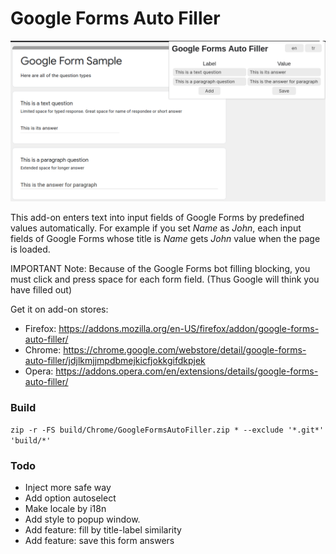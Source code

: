 # Google Forms Auto Filler

![Google Forms Auto Filler Screenshot](build/Screenshots/Add-on%20Screenshot.png)

This add-on enters text into input fields of Google Forms by predefined values automatically. For example if you set *Name* as *John*, each input fields of Google Forms whose title is *Name* gets *John* value when the page is loaded.

IMPORTANT Note: Because of the Google Forms bot filling blocking, you must click and press space for each form field. (Thus Google will think you have filled out)

Get it on add-on stores:
+ Firefox: <https://addons.mozilla.org/en-US/firefox/addon/google-forms-auto-filler/>
+ Chrome: <https://chrome.google.com/webstore/detail/google-forms-auto-filler/jdjlkmjjmpdbmejkicfjokkgifdkpjek>
+ Opera: <https://addons.opera.com/en/extensions/details/google-forms-auto-filler/>

### Build

`zip -r -FS build/Chrome/GoogleFormsAutoFiller.zip * --exclude '*.git*' 'build/*'`

### Todo

+ Inject more safe way
+ Add option autoselect
+ Make locale by i18n
+ Add style to popup window.
+ Add feature: fill by title-label similarity
+ Add feature: save this form answers
